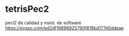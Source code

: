 # tetrisPec2
pecl2 de calidad y mant. de software
https://gyazo.com/ed2df16896925790f818bd177d5ddeae
